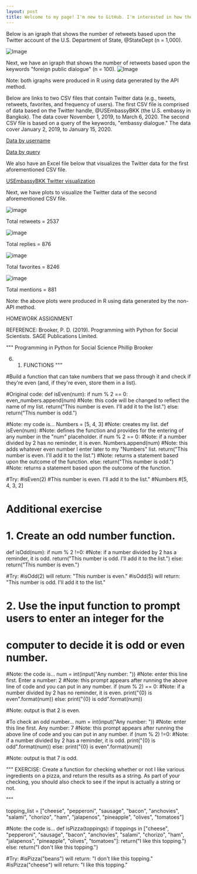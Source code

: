 ```yaml
---
layout: post
title: Welcome to my page! I'm new to GitHub. I'm interested in how the U.S. Government engages with foreign publics. 
---
```

Below is an igraph that shows the number of retweets based upon the Twitter account of the U.S. Department of State, @StateDept (n = 1,000).

![Image](https://raw.githubusercontent.com/MarcusMMS/marcusmms.github.io/master/_posts/State%20Department%20igraph.png)

Next, we have an igraph that shows the number of retweets based upon the keywords "foreign public dialogue" (n = 100).
![Image](https://raw.githubusercontent.com/MarcusMMS/marcusmms.github.io/master/Keyword%20-%20Foreign%20Public%20Dialogue.png)

Note: both igraphs were produced in R using data generated by the API method.

Below are links to two CSV files that contain Twitter data (e.g., tweets, retweets, favorites, and frequency of users). The first CSV file is comprised of data based on the Twitter handle, @USEmbassyBKK (the U.S. embassy in Bangkok). The data cover November 1, 2019, to March 6, 2020. The second CSV file is based on a query of the keywords, "embassy dialogue." The data cover January 2, 2019, to January 15, 2020.

[Data by username](https://github.com/MarcusMMS/marcusmms.github.io/blob/master/Username%20-%20USEmbassyBKK.csv)

[Data by query](https://github.com/MarcusMMS/marcusmms.github.io/blob/master/Query%20-%20Embassydialogue.csv)

We also have an Excel file below that visualizes the Twitter data for the first aforementioned CSV file.

[USEmbassyBKK Twitter visualization](https://github.com/MarcusMMS/marcusmms.github.io/blob/master/_posts/Visualize%202.xlsx)

Next, we have plots to visualize the Twitter data of the second aforementioned CSV file.

![image](https://raw.githubusercontent.com/MarcusMMS/marcusmms.github.io/master/Retweets.png)

Total retweets = 2537

![image](https://raw.githubusercontent.com/MarcusMMS/marcusmms.github.io/master/Replies.png)

Total replies = 876

![image](https://raw.githubusercontent.com/MarcusMMS/marcusmms.github.io/master/Favorites.png)

Total favorites = 8246

![image](https://raw.githubusercontent.com/MarcusMMS/marcusmms.github.io/master/Mentions.png)

Total mentions = 881

Note: the above plots were produced in R using data generated by the non-API method.

HOMEWORK ASSIGNMENT

REFERENCE:
Brooker, P. D. (2019). Programming with Python for Social Scientists. SAGE Publications Limited.

"""
Programming in Python for Social Science
Phillip Brooker

6. 1. FUNCTIONS
"""

#Build a function that can take numbers that we pass through it and check if they're even (and, if they're even, store them in a list).

#Original code:
def isEven(num): 
    if num % 2 == 0: 
        even_numbers.append(num) #Note: this code will be changed to reflect the name of my list.
        return("This number is even. I'll add it to the list.") 
    else:
        return("This number is odd.") 


#Note: my code is...
Numbers = [5, 4, 3] #Note: creates my list.
def isEven(num): #Note: defines the function and provides for the entering of any number in the "num" placeholder.
    if num % 2 == 0: #Note: if a number divided by 2 has no reminder, it is even.
        Numbers.append(num) #Note: this adds whatever even number I enter later to my "Numbers" list.
        return("This number is even. I'll add it to the list.") #Note: returns a statement based upon the outcome of the function.
    else:
        return("This number is odd.") #Note: returns a statement based upon the outcome of the function.

#Try:
#isEven(2)
#This number is even. I'll add it to the list."
#Numbers
#[5, 4, 3, 2]


# Additional exercise
# 1. Create an odd number function.
def isOdd(num):
    if num % 2 !=0: #Note: if a number divided by 2 has a reminder, it is odd.
        return("This number is odd. I'll add it to the list.")
    else:
        return("This number is even.")

#Try:
#isOdd(2) will return: "This number is even."
#isOdd(5) will return: "This number is odd. I'll add it to the list."
    
# 2. Use the input function to prompt users to enter an integer for the 
#    computer to decide it is odd or even number.

#Note: the code is...
num = int(input("Any number: ")) #Note: enter this line first.
Enter a number: 2 #Note: this prompt appears after running the above line of code and you can put in any number.
   if (num % 2) == 0: #Note: if a number divided by 2 has no reminder, it is even.
	print("{0} is even".format(num))
else:
	print("{0} is odd".format(num))


#Note: output is that 2 is even.

#To check an odd number...
num = int(input("Any number: ")) #Note: enter this line first.
Any number: 7 #Note: this prompt appears after running the above line of code and you can put in any number.
   if (num % 2) !=0: #Note: if a number divided by 2 has a reminder, it is odd.
	print("{0} is odd".format(num))
else:
	print("{0} is even".format(num))

	
#Note: output is that 7 is odd.


"""
EXERCISE:
Create a function for checking whether or not I like various ingredients on a pizza, and return the results as a
string. As part of your checking, you should also check to see if the input is
actually a string or not.

"""

topping_list = ["cheese", "pepperoni", "sausage", "bacon", "anchovies",
                "salami", "chorizo", "ham", "jalapenos", "pineapple",
                "olives", "tomatoes"]

#Note: the code is...
def isPizza(toppings):
    if toppings in ["cheese", "pepperoni", "sausage", "bacon", "anchovies",
                "salami", "chorizo", "ham", "jalapenos", "pineapple",
                "olives", "tomatoes"]: 
        return("I like this topping.")
    else:
        return("I don't like this topping.")

#Try:
#isPizza("beans") will return: "I don't like this topping."
#isPizza("cheese") will return: "I like this topping."






